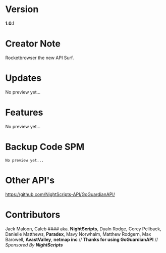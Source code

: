# Version
**1.0.1**
# Creator Note
Rocketbrowser the new API Surf.
# Updates
No preview yet...
# Features
No preview yet...
# Backup Code SPM
```
No preview yet...
```
# Other API's
https://github.com/NightScripts-API/GoGuardianAPI/
# Contributors
Jack Maloon, Caleb #### aka. **NightScripts**, Dyaln Rodge, Corey Pellback, Danielle Matthews, **Paradex**, Mavy Norwhalm, Matthew Rodgern, Max Barowell, **AvastValley**, **netmap inc** //
**Thanks for using GoGuardianAPI** //
_Sponsored By **NightScripts**_
